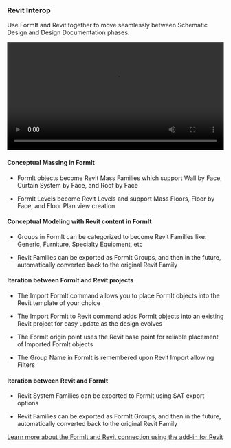 ### Revit Interop

Use FormIt and Revit together to move seamlessly between Schematic Design and Design Documentation phases.

<video width="100%" controls>
  <source src="Videos/Revit Interop.mp4" type="video/mp4">
</video>

#### Conceptual Massing in FormIt

- FormIt objects become Revit Mass Families which support Wall by Face, Curtain System by Face, and Roof by Face

- FormIt Levels become Revit Levels and support Mass Floors, Floor by Face, and Floor Plan view creation

#### Conceptual Modeling with Revit content in FormIt 

- Groups in FormIt can be categorized to become Revit Families like: Generic, Furniture, Specialty Equipment, etc

- Revit Families can be exported as FormIt Groups, and then in the future, automatically converted back to the original Revit Family

#### Iteration between FormIt and Revit projects

- The Import FormIt command allows you to place FormIt objects into the Revit template of your choice

- The Import FormIt to Revit command adds FormIt objects into an existing Revit project for easy update as the design evolves

- The FormIt origin point uses the Revit base point for reliable placement of Imported FormIt objects

- The Group Name in FormIt is remembered upon Revit Import allowing Filters

#### Iteration between Revit and FormIt

- Revit System Families can be exported to FormIt using SAT export options

- Revit Families can be exported as FormIt Groups, and then in the future, automatically converted back to the original Revit Family


[Learn more about the FormIt and Revit connection using the add-in for Revit](http://formit360.autodesk.com/page/formit-360-revit)